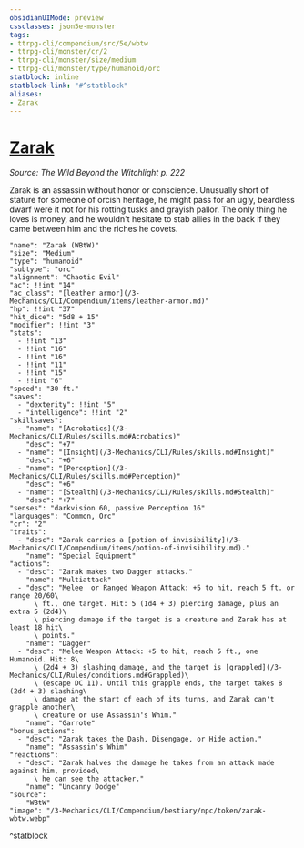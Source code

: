 ```yaml
---
obsidianUIMode: preview
cssclasses: json5e-monster
tags:
- ttrpg-cli/compendium/src/5e/wbtw
- ttrpg-cli/monster/cr/2
- ttrpg-cli/monster/size/medium
- ttrpg-cli/monster/type/humanoid/orc
statblock: inline
statblock-link: "#^statblock"
aliases:
- Zarak
---
```

# [Zarak](3-Mechanics\CLI\Compendium\bestiary\npc/zarak-wbtw.md)
*Source: The Wild Beyond the Witchlight p. 222*  

Zarak is an assassin without honor or conscience. Unusually short of stature for someone of orcish heritage, he might pass for an ugly, beardless dwarf were it not for his rotting tusks and grayish pallor. The only thing he loves is money, and he wouldn't hesitate to stab allies in the back if they came between him and the riches he covets.

```statblock
"name": "Zarak (WBtW)"
"size": "Medium"
"type": "humanoid"
"subtype": "orc"
"alignment": "Chaotic Evil"
"ac": !!int "14"
"ac_class": "[leather armor](/3-Mechanics/CLI/Compendium/items/leather-armor.md)"
"hp": !!int "37"
"hit_dice": "5d8 + 15"
"modifier": !!int "3"
"stats":
  - !!int "13"
  - !!int "16"
  - !!int "16"
  - !!int "11"
  - !!int "15"
  - !!int "6"
"speed": "30 ft."
"saves":
  - "dexterity": !!int "5"
  - "intelligence": !!int "2"
"skillsaves":
  - "name": "[Acrobatics](/3-Mechanics/CLI/Rules/skills.md#Acrobatics)"
    "desc": "+7"
  - "name": "[Insight](/3-Mechanics/CLI/Rules/skills.md#Insight)"
    "desc": "+6"
  - "name": "[Perception](/3-Mechanics/CLI/Rules/skills.md#Perception)"
    "desc": "+6"
  - "name": "[Stealth](/3-Mechanics/CLI/Rules/skills.md#Stealth)"
    "desc": "+7"
"senses": "darkvision 60, passive Perception 16"
"languages": "Common, Orc"
"cr": "2"
"traits":
  - "desc": "Zarak carries a [potion of invisibility](/3-Mechanics/CLI/Compendium/items/potion-of-invisibility.md)."
    "name": "Special Equipment"
"actions":
  - "desc": "Zarak makes two Dagger attacks."
    "name": "Multiattack"
  - "desc": "Melee  or Ranged Weapon Attack: +5 to hit, reach 5 ft. or range 20/60\
      \ ft., one target. Hit: 5 (1d4 + 3) piercing damage, plus an extra 5 (2d4)\
      \ piercing damage if the target is a creature and Zarak has at least 18 hit\
      \ points."
    "name": "Dagger"
  - "desc": "Melee Weapon Attack: +5 to hit, reach 5 ft., one Humanoid. Hit: 8\
      \ (2d4 + 3) slashing damage, and the target is [grappled](/3-Mechanics/CLI/Rules/conditions.md#Grappled)\
      \ (escape DC 11). Until this grapple ends, the target takes 8 (2d4 + 3) slashing\
      \ damage at the start of each of its turns, and Zarak can't grapple another\
      \ creature or use Assassin's Whim."
    "name": "Garrote"
"bonus_actions":
  - "desc": "Zarak takes the Dash, Disengage, or Hide action."
    "name": "Assassin's Whim"
"reactions":
  - "desc": "Zarak halves the damage he takes from an attack made against him, provided\
      \ he can see the attacker."
    "name": "Uncanny Dodge"
"source":
  - "WBtW"
"image": "/3-Mechanics/CLI/Compendium/bestiary/npc/token/zarak-wbtw.webp"
```
^statblock